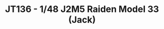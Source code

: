 ---
layout: product
title: "JT136 - 1/48 J2M5 Raiden Model 33 (Jack)"
price: "TBA" 
desc: "Maketa"
img_path: "/assets/img/HASE 19193.webp"
brand: "Hasegawa"
available: false
special_offer: false
new: false
soon: false
cat: "010000"
subcat: "015700"
subsubcat: "0N/A"
sifra: "HASE 19193"
popular: false
---